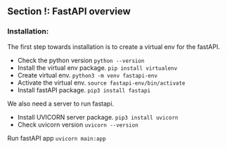 ## Section !: FastAPI overview

### Installation:
The first step towards installation is to create a virtual env for the fastAPI.

- Check the python version 
```python --version```
- Install the virtual env package.
```pip install virtualenv```
- Create virtual env.
```python3 -m venv fastapi-env```
- Activate the virtual env.
```source fastapi-env/bin/activate```
- Install fastAPI package.
```pip3 install fastapi```

We also need a server to run fastapi.
- Install UVICORN server package.
```pip3 install uvicorn```
- Check uvicorn version
```uvicorn --version```

Run fastAPI app
```uvicorn main:app```